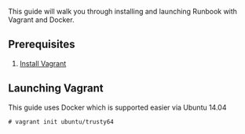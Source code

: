 This guide will walk you through installing and launching Runbook with Vagrant and Docker.

## Prerequisites

1. [Install Vagrant](https://docs.vagrantup.com/v2/installation/)

## Launching Vagrant

This guide uses Docker which is supported easier via Ubuntu 14.04

    # vagrant init ubuntu/trusty64


